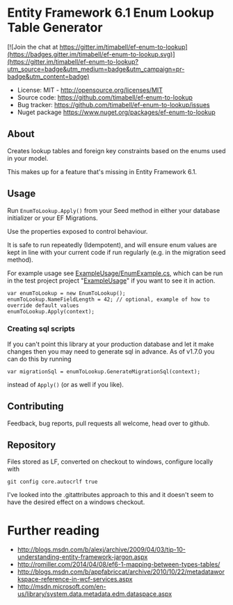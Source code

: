 Entity Framework 6.1 Enum Lookup Table Generator
================================================

[![Join the chat at https://gitter.im/timabell/ef-enum-to-lookup](https://badges.gitter.im/timabell/ef-enum-to-lookup.svg)](https://gitter.im/timabell/ef-enum-to-lookup?utm_source=badge&utm_medium=badge&utm_campaign=pr-badge&utm_content=badge)

* License: MIT - http://opensource.org/licenses/MIT
* Source code: https://github.com/timabell/ef-enum-to-lookup
* Bug tracker: https://github.com/timabell/ef-enum-to-lookup/issues
* Nuget package https://www.nuget.org/packages/ef-enum-to-lookup

About
-----

Creates lookup tables and foreign key constraints based on the enums
used in your model.

This makes up for a feature that's missing in Entity Framework 6.1.

Usage
-----

Run `EnumToLookup.Apply()` from your Seed method in either your database initializer
or your EF Migrations.

Use the properties exposed to control behaviour.

It is safe to run repeatedly (Idempotent), and will ensure enum values are kept in line
with your current code if run regularly (e.g. in the migration seed method). 

For example usage see [ExampleUsage/EnumExample.cs](ExampleUsage/EnumExample.cs), which
can be run in the test project project "[ExampleUsage](ExampleUsage)" if you want to see it in action.

	var enumToLookup = new EnumToLookup();
	enumToLookup.NameFieldLength = 42; // optional, example of how to override default values
	enumToLookup.Apply(context);

### Creating sql scripts

If you can't point this library at your production database and let it make changes then you may need to generate sql in advance. As of v1.7.0 you can do this by running

	var migrationSql = enumToLookup.GenerateMigrationSql(context);

instead of `Apply()` (or as well if you like).

Contributing
------------

Feedback, bug reports, pull requests all welcome, head over to github.

Repository
----------

Files stored as LF, converted on checkout to windows, configure locally with

    git config core.autocrlf true


I've looked into the .gitattributes approach to this and it doesn't seem to have
the desired effect on a windows checkout.

Further reading
===============
* http://blogs.msdn.com/b/alexj/archive/2009/04/03/tip-10-understanding-entity-framework-jargon.aspx
* http://romiller.com/2014/04/08/ef6-1-mapping-between-types-tables/
* http://blogs.msdn.com/b/appfabriccat/archive/2010/10/22/metadataworkspace-reference-in-wcf-services.aspx
* http://msdn.microsoft.com/en-us/library/system.data.metadata.edm.dataspace.aspx
